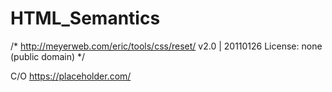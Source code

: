 # HTML_Semantics
/* http://meyerweb.com/eric/tools/css/reset/ 
   v2.0 | 20110126
   License: none (public domain)
*/

C/O https://placeholder.com/